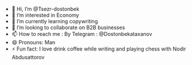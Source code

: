 - 👋 Hi, I’m @Tsezr-dostonbek
- 👀 I’m interested in Economy
- 🌱 I’m currently learning copywriting
- 💞️ I’m looking to collaborate on B2B businesses 
- 📫 How to reach me : By Telegram : @Dostonbekataxanov
- 😄 Pronouns: Man
- ⚡ Fun fact: I love drink coffee while writing and playing chess with Nodir Abdusattorov

<!---
Tsezr-dostonbek/Tsezr-dostonbek is a ✨ special ✨ repository because its `README.md` (this file) appears on your GitHub profile.
You can click the Preview link to take a look at your changes.
--->

